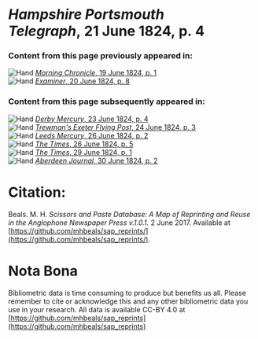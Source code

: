 # *Hampshire Portsmouth Telegraph*, 21 June 1824, p. 4  
  
### Content from this page previously appeared in:  
![Hand](http://scissorsandpaste.net/wp-content/uploads/2017/06/smallhandpointer.png) [*Morning Chronicle*, 19 June 1824, p. 1](https://mhbeals.github.io/sap_html/Morning-Chronicle/Morning-Chronicle-19-June-1824-p-1)  
![Hand](http://scissorsandpaste.net/wp-content/uploads/2017/06/smallhandpointer.png) [*Examiner*, 20 June 1824, p. 8](https://mhbeals.github.io/sap_html/Examiner/Examiner-20-June-1824-p-8)  
  
### Content from this page subsequently appeared in:  
![Hand](http://scissorsandpaste.net/wp-content/uploads/2017/06/smallhandpointer.png) [*Derby Mercury*, 23 June 1824, p. 4](https://mhbeals.github.io/sap_html/Derby-Mercury/Derby-Mercury-23-June-1824-p-4)  
![Hand](http://scissorsandpaste.net/wp-content/uploads/2017/06/smallhandpointer.png) [*Trewman's Exeter Flying Post*, 24 June 1824, p. 3](https://mhbeals.github.io/sap_html/Trewman's-Exeter-Flying-Post/Trewman's-Exeter-Flying-Post-24-June-1824-p-3)  
![Hand](http://scissorsandpaste.net/wp-content/uploads/2017/06/smallhandpointer.png) [*Leeds Mercury*, 26 June 1824, p. 2](https://mhbeals.github.io/sap_html/Leeds-Mercury/Leeds-Mercury-26-June-1824-p-2)  
![Hand](http://scissorsandpaste.net/wp-content/uploads/2017/06/smallhandpointer.png) [*The Times*, 26 June 1824, p. 5](https://mhbeals.github.io/sap_html/The-Times/The-Times-26-June-1824-p-5)  
![Hand](http://scissorsandpaste.net/wp-content/uploads/2017/06/smallhandpointer.png) [*The Times*, 29 June 1824, p. 1](https://mhbeals.github.io/sap_html/The-Times/The-Times-29-June-1824-p-1)  
![Hand](http://scissorsandpaste.net/wp-content/uploads/2017/06/smallhandpointer.png) [*Aberdeen Journal*, 30 June 1824, p. 2](https://mhbeals.github.io/sap_html/Aberdeen-Journal/Aberdeen-Journal-30-June-1824-p-2)  


# Citation: 

Beals. M. H. *Scissors and Paste Database: A Map of Reprinting and Reuse in the Anglophone Newspaper Press v.1.0.1.* 2 June 2017. Available at [https://github.com/mhbeals/sap_reprints/](https://github.com/mhbeals/sap_reprints/). 

# Nota Bona

Bibliometric data is time consuming to produce but benefits us all. Please remember to cite or acknowledge this and any other bibliometric data you use in your research. All data is available CC-BY 4.0 at [https://github.com/mhbeals/sap_reprints](https://github.com/mhbeals/sap_reprints)